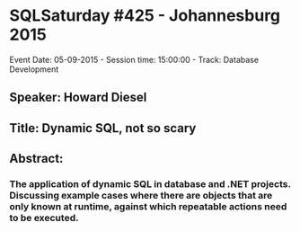 # SQLSaturday #425 - Johannesburg 2015
Event Date: 05-09-2015 - Session time: 15:00:00 - Track: Database Development
## Speaker: Howard Diesel
## Title: Dynamic SQL, not so scary
## Abstract:
### The application of dynamic SQL in database and .NET projects. Discussing example cases where there are objects that are only known at runtime, against which repeatable actions need to be executed.
